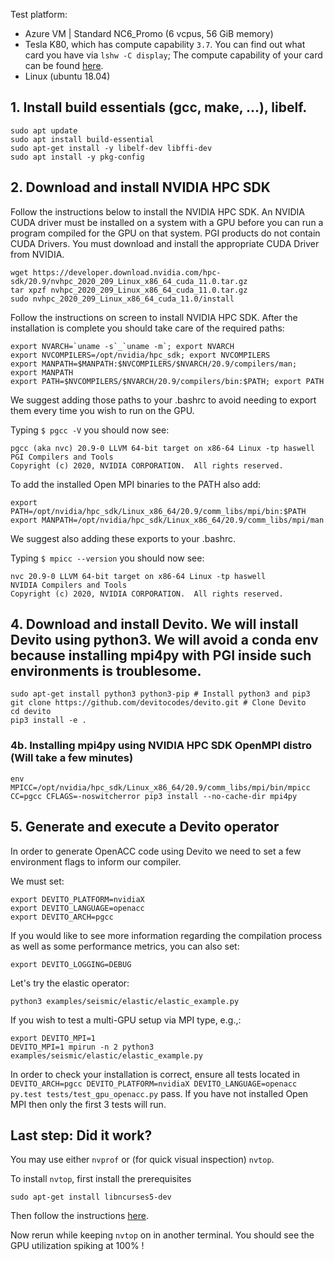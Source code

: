 
Test platform:
* Azure VM | Standard NC6_Promo (6 vcpus, 56 GiB memory)
 * Tesla K80, which has compute capability `3.7`. You can find out what card you have via `lshw -C display`; The compute capability of your card can be found [here](https://en.wikipedia.org/wiki/CUDA#GPUs_supported).
* Linux (ubuntu 18.04)

## 1. Install build essentials (gcc, make, ...), libelf.

```
sudo apt update
sudo apt install build-essential
sudo apt-get install -y libelf-dev libffi-dev
sudo apt install -y pkg-config
```

## 2. Download and install NVIDIA HPC SDK

Follow the instructions below to install the NVIDIA HPC SDK. An NVIDIA CUDA driver must be installed on a system with a GPU before you can run a program compiled for the GPU on that system. PGI products do not contain CUDA Drivers. You must download and install the appropriate CUDA Driver from NVIDIA.

```
wget https://developer.download.nvidia.com/hpc-sdk/20.9/nvhpc_2020_209_Linux_x86_64_cuda_11.0.tar.gz
tar xpzf nvhpc_2020_209_Linux_x86_64_cuda_11.0.tar.gz
sudo nvhpc_2020_209_Linux_x86_64_cuda_11.0/install
```

Follow the instructions on screen to install NVIDIA HPC SDK.
After the installation is complete you should take care of the required paths:

```
export NVARCH=`uname -s`_`uname -m`; export NVARCH
export NVCOMPILERS=/opt/nvidia/hpc_sdk; export NVCOMPILERS
export MANPATH=$MANPATH:$NVCOMPILERS/$NVARCH/20.9/compilers/man; export MANPATH
export PATH=$NVCOMPILERS/$NVARCH/20.9/compilers/bin:$PATH; export PATH
```
We suggest adding those paths to your .bashrc to avoid needing to export them every time you wish to run on the GPU.

Typing `$ pgcc -V` you should now see:
```
pgcc (aka nvc) 20.9-0 LLVM 64-bit target on x86-64 Linux -tp haswell 
PGI Compilers and Tools
Copyright (c) 2020, NVIDIA CORPORATION.  All rights reserved.
```

To add the installed Open MPI binaries to the PATH also add:

```
export PATH=/opt/nvidia/hpc_sdk/Linux_x86_64/20.9/comm_libs/mpi/bin:$PATH
export MANPATH=/opt/nvidia/hpc_sdk/Linux_x86_64/20.9/comm_libs/mpi/man
```

We suggest also adding these exports to your .bashrc.

Typing `$ mpicc --version` you should now see:

```
nvc 20.9-0 LLVM 64-bit target on x86-64 Linux -tp haswell 
NVIDIA Compilers and Tools
Copyright (c) 2020, NVIDIA CORPORATION.  All rights reserved.
```

## 4. Download and install Devito. We will install Devito using python3. We will avoid a conda env because installing mpi4py with PGI inside such environments is troublesome.
```
sudo apt-get install python3 python3-pip # Install python3 and pip3
git clone https://github.com/devitocodes/devito.git # Clone Devito
cd devito
pip3 install -e .
```

### 4b. Installing mpi4py using NVIDIA HPC SDK OpenMPI distro (Will take a few minutes)
```
env MPICC=/opt/nvidia/hpc_sdk/Linux_x86_64/20.9/comm_libs/mpi/bin/mpicc CC=pgcc CFLAGS=-noswitcherror pip3 install --no-cache-dir mpi4py
```

## 5. Generate and execute a Devito operator
In order to generate OpenACC code using Devito we need to set a few environment flags to inform our compiler.

We must set:
```
export DEVITO_PLATFORM=nvidiaX
export DEVITO_LANGUAGE=openacc
export DEVITO_ARCH=pgcc
```

If you would like to see more information regarding the compilation process as well as some performance metrics, you can also set:
```
export DEVITO_LOGGING=DEBUG
```

Let's try the elastic operator:
```
python3 examples/seismic/elastic/elastic_example.py
```

If you wish to test a multi-GPU setup via MPI type, e.g.,:
```
export DEVITO_MPI=1
DEVITO_MPI=1 mpirun -n 2 python3 examples/seismic/elastic/elastic_example.py
```
In order to check your installation is correct, ensure all tests located in
`DEVITO_ARCH=pgcc DEVITO_PLATFORM=nvidiaX DEVITO_LANGUAGE=openacc py.test tests/test_gpu_openacc.py`
pass. If you have not installed Open MPI then only the first 3 tests will run.

## Last step: Did it work?

You may use either `nvprof` or (for quick visual inspection) `nvtop`. 

To install `nvtop`, first install the prerequisites

```
sudo apt-get install libncurses5-dev
```

Then follow the instructions [here](https://github.com/Syllo/nvtop#nvtop-build).

Now rerun while keeping `nvtop` on in another terminal. You should see the GPU utilization spiking at 100% !

